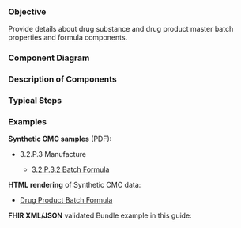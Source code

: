 ### Objective
Provide details about drug substance and drug product master batch properties and formula components.

### Component Diagram
 
### Description of Components

### Typical Steps

### Examples
<html>
<body>
<p><b>Synthetic CMC samples</b> (PDF):</p>
<ul>
<li>3.2.P.3 Manufacture</li>
<ul><li><a href="https://github.com/HL7/uv-dx-pq/raw/master/input/examples-pdf/3.2.S.7.3_Stability_Data.pdf ">3.2.P.3.2 Batch Formula</a></li></ul>
</ul>
<p><b>HTML rendering</b> of Synthetic CMC data:</p>
<ul><li><a href="batch_formula_rend_p.html">Drug Product Batch Formula</a> </li></ul>

<p><b>FHIR XML/JSON</b> validated Bundle example in this guide:</p>

</body>
</html>